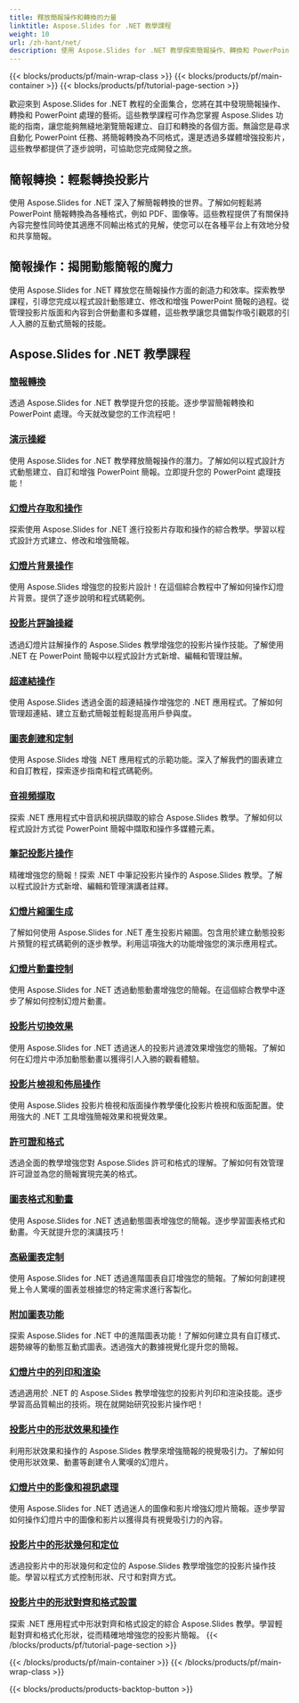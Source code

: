 ```yaml
---
title: 釋放簡報操作和轉換的力量
linktitle: Aspose.Slides for .NET 教學課程
weight: 10
url: /zh-hant/net/
description: 使用 Aspose.Slides for .NET 教學探索簡報操作、轉換和 PowerPoint 處理的世界。學習創建、轉換和增強簡報以獲得有影響力的結果。
---
```


{{< blocks/products/pf/main-wrap-class >}}
{{< blocks/products/pf/main-container >}}
{{< blocks/products/pf/tutorial-page-section >}}

歡迎來到 Aspose.Slides for .NET 教程的全面集合，您將在其中發現簡報操作、轉換和 PowerPoint 處理的藝術。這些教學課程可作為您掌握 Aspose.Slides 功能的指南，讓您能夠無縫地瀏覽簡報建立、自訂和轉換的各個方面。無論您是尋求自動化 PowerPoint 任務、將簡報轉換為不同格式，還是透過多媒體增強投影片，這些教學都提供了逐步說明，可協助您完成開發之旅。

## 簡報轉換：輕鬆轉換投影片
使用 Aspose.Slides for .NET 深入了解簡報轉換的世界。了解如何輕鬆將 PowerPoint 簡報轉換為各種格式，例如 PDF、圖像等。這些教程提供了有關保持內容完整性同時使其適應不同輸出格式的見解，使您可以在各種平台上有效地分發和共享簡報。

## 簡報操作：揭開動態簡報的魔力
使用 Aspose.Slides for .NET 釋放您在簡報操作方面的創造力和效率。探索教學課程，引導您完成以程式設計動態建立、修改和增強 PowerPoint 簡報的過程。從管理投影片版面和內容到合併動畫和多媒體，這些教學讓您具備製作吸引觀眾的引人入勝的互動式簡報的技能。

## Aspose.Slides for .NET 教學課程
### [簡報轉換](./presentation-conversion/)
透過 Aspose.Slides for .NET 教學提升您的技能。逐步學習簡報轉換和 PowerPoint 處理。今天就改變您的工作流程吧！
### [演示操縱](./presentation-manipulation/)
使用 Aspose.Slides for .NET 教學釋放簡報操作的潛力。了解如何以程式設計方式動態建立、自訂和增強 PowerPoint 簡報。立即提升您的 PowerPoint 處理技能！
### [幻燈片存取和操作](./slide-access-and-manipulation/)
探索使用 Aspose.Slides for .NET 進行投影片存取和操作的綜合教學。學習以程式設計方式建立、修改和增強簡報。 
### [幻燈片背景操作](./slide-background-manipulation/)
使用 Aspose.Slides 增強您的投影片設計！在這個綜合教程中了解如何操作幻燈片背景。提供了逐步說明和程式碼範例。
### [投影片評論操縱](./slide-comments-manipulation/)
透過幻燈片註解操作的 Aspose.Slides 教學增強您的投影片操作技能。了解使用 .NET 在 PowerPoint 簡報中以程式設計方式新增、編輯和管理註解。
### [超連結操作](./hyperlink-manipulation/)
使用 Aspose.Slides 透過全面的超連結操作增強您的 .NET 應用程式。了解如何管理超連結、建立互動式簡報並輕鬆提高用戶參與度。
### [圖表創建和定制](./chart-creation-and-customization/)
使用 Aspose.Slides 增強 .NET 應用程式的示範功能。深入了解我們的圖表建立和自訂教程，探索逐步指南和程式碼範例。
### [音視頻擷取](./audio-and-video-extraction/)
探索 .NET 應用程式中音訊和視訊擷取的綜合 Aspose.Slides 教學。了解如何以程式設計方式從 PowerPoint 簡報中擷取和操作多媒體元素。
### [筆記投影片操作](./notes-slide-manipulation/)
精確增強您的簡報！探索 .NET 中筆記投影片操作的 Aspose.Slides 教學。了解以程式設計方式新增、編輯和管理演講者註釋。
### [幻燈片縮圖生成](./slide-thumbnail-generation/)
了解如何使用 Aspose.Slides for .NET 產生投影片縮圖。包含用於建立動態投影片預覽的程式碼範例的逐步教學。利用這項強大的功能增強您的演示應用程式。
### [幻燈片動畫控制](./slide-animation-control/)
使用 Aspose.Slides for .NET 透過動態動畫增強您的簡報。在這個綜合教學中逐步了解如何控制幻燈片動畫。
### [投影片切換效果](./slide-transition-effects/)
使用 Aspose.Slides for .NET 透過迷人的投影片過渡效果增強您的簡報。了解如何在幻燈片中添加動態動畫以獲得引人入勝的觀看體驗。
### [投影片檢視和佈局操作](./slide-view-and-layout-manipulation/)
使用 Aspose.Slides 投影片檢視和版面操作教學優化投影片檢視和版面配置。使用強大的 .NET 工具增強簡報效果和視覺效果。
### [許可證和格式](./licensing-and-formatting/)
透過全面的教學增強您對 Aspose.Slides 許可和格式的理解。了解如何有效管理許可證並為您的簡報實現完美的格式。
### [圖表格式和動畫](./chart-formatting-and-animation/)
使用 Aspose.Slides for .NET 透過動態圖表增強您的簡報。逐步學習圖表格式和動畫。今天就提升您的演講技巧！
### [高級圖表定制](./advanced-chart-customization/)
使用 Aspose.Slides for .NET 透過進階圖表自訂增強您的簡報。了解如何創建視覺上令人驚嘆的圖表並根據您的特定需求進行客製化。
### [附加圖表功能](./additional-chart-features/)
探索 Aspose.Slides for .NET 中的進階圖表功能！了解如何建立具有自訂樣式、趨勢線等的動態互動式圖表。透過強大的數據視覺化提升您的簡報。
### [幻燈片中的列印和渲染](./printing-and-rendering-in-slides/)
透過適用於 .NET 的 Aspose.Slides 教學增強您的投影片列印和渲染技能。逐步學習高品質輸出的技術。現在就開始研究投影片操作吧！
### [投影片中的形狀效果和操作](./shape-effects-and-manipulation-in-slides/)
利用形狀效果和操作的 Aspose.Slides 教學來增強簡報的視覺吸引力。了解如何使用形狀效果、動畫等創建令人驚嘆的幻燈片。
### [幻燈片中的影像和視訊處理](./image-and-video-manipulation-in-slides/)
使用 Aspose.Slides for .NET 透過迷人的圖像和影片增強幻燈片簡報。逐步學習如何操作幻燈片中的圖像和影片以獲得具有視覺吸引力的內容。
### [投影片中的形狀幾何和定位](./shape-geometry-and-positioning-in-slides/)
透過投影片中的形狀幾何和定位的 Aspose.Slides 教學增強您的投影片操作技能。學習以程式方式控制形狀、尺寸和對齊方式。
### [投影片中的形狀對齊和格式設置](./shape-alignment-and-formatting-in-slides/)
探索 .NET 應用程式中形狀對齊和格式設定的綜合 Aspose.Slides 教學。學習輕鬆對齊和格式化形狀，從而精確地增強您的投影片簡報。 
{{< /blocks/products/pf/tutorial-page-section >}}

{{< /blocks/products/pf/main-container >}}
{{< /blocks/products/pf/main-wrap-class >}}

{{< blocks/products/products-backtop-button >}}
